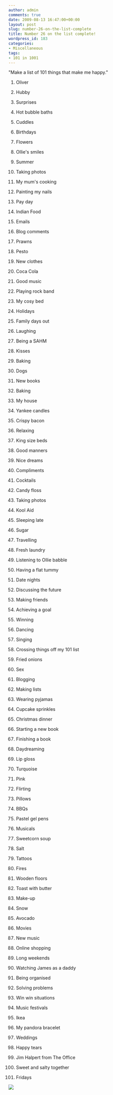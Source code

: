 ```yaml
---
author: admin
comments: true
date: 2009-08-13 16:47:00+00:00
layout: post
slug: number-26-on-the-list-complete
title: Number 26 on the list complete!
wordpress_id: 183
categories:
- Miscellaneous
tags:
- 101 in 1001
---
```


"Make a list of 101 things that make me happy."  


  1. Oliver
  2. Hubby
  3. Surprises
  4. Hot bubble baths
  5. Cuddles
  6. Birthdays
  7. Flowers
  8. Ollie's smiles
  9. Summer
  10. Taking photos
  11. My mum's cooking
  12. Painting my nails
  13. Pay day
  14. Indian Food
  15. Emails
  16. Blog comments
  17. Prawns
  18. Pesto
  19. New clothes
  20. Coca Cola
  21. Good music
  22. Playing rock band
  23. My cosy bed
  24. Holidays
  25. Family days out
  26. Laughing
  27. Being a SAHM
  28. Kisses
  29. Baking
  30. Dogs  

  31. New books
  32. Baking
  33. My house
  34. Yankee candles
  35. Crispy bacon
  36. Relaxing
  37. King size beds
  38. Good manners
  39. Nice dreams
  40. Compliments
  41. Cocktails
  42. Candy floss
  43. Taking photos
  44. Kool Aid
  45. Sleeping late
  46. Sugar
  47. Travelling
  48. Fresh laundry
  49. Listening to Ollie babble
  50. Having a flat tummy
  51. Date nights
  52. Discussing the future
  53. Making friends
  54. Achieving a goal
  55. Winning
  56. Dancing
  57. Singing
  58. Crossing things off my 101 list
  59. Fried onions
  60. Sex
  61. Blogging  

  62. Making lists
  63. Wearing pyjamas
  64. Cupcake sprinkles
  65. Christmas dinner
  66. Starting a new book  

  67. Finishing a book  

  68. Daydreaming
  69. Lip gloss
  70. Turquoise
  71. Pink
  72. Flirting
  73. Pillows
  74. BBQs
  75. Pastel gel pens
  76. Musicals
  77. Sweetcorn soup
  78. Salt
  79. Tattoos
  80. Fires
  81. Wooden floors
  82. Toast with butter
  83. Make-up
  84. Snow
  85. Avocado
  86. Movies
  87. New music
  88. Online shopping
  89. Long weekends
  90. Watching James as a daddy
  91. Being organised
  92. Solving problems
  93. Win win situations
  94. Music festivals
  95. Ikea
  96. My pandora bracelet
  97. Weddings
  98. Happy tears
  99. Jim Halpert from The Office
  100. Sweet and salty together
  101. Fridays  


![](https://blogger.googleusercontent.com/tracker/251139911615938991-3601172945191173730?l=www.outmumbered.com)
